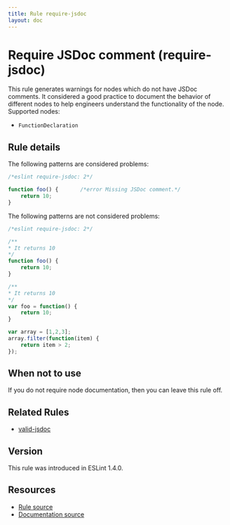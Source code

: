 ```yaml
---
title: Rule require-jsdoc
layout: doc
---
```

<!-- Note: No pull requests accepted for this file. See README.md in the root directory for details. -->
# Require JSDoc comment (require-jsdoc)

This rule generates warnings for nodes which do not have JSDoc comments. It considered a good practice to document the behavior of different nodes to help engineers understand the functionality of the node.
Supported nodes:

* `FunctionDeclaration`

## Rule details

The following patterns are considered problems:

```js
/*eslint require-jsdoc: 2*/

function foo() {       /*error Missing JSDoc comment.*/
    return 10;
}
```

The following patterns are not considered problems:

```js
/*eslint require-jsdoc: 2*/

/**
* It returns 10
*/
function foo() {
    return 10;
}

/**
* It returns 10
*/
var foo = function() {
    return 10;
}

var array = [1,2,3];
array.filter(function(item) {
    return item > 2;
});
```

## When not to use

If you do not require node documentation, then you can leave this rule off.

## Related Rules

* [valid-jsdoc](valid-jsdoc)

## Version

This rule was introduced in ESLint 1.4.0.

## Resources

* [Rule source](https://github.com/eslint/eslint/tree/master/lib/rules/require-jsdoc.js)
* [Documentation source](https://github.com/eslint/eslint/tree/master/docs/rules/require-jsdoc.md)
